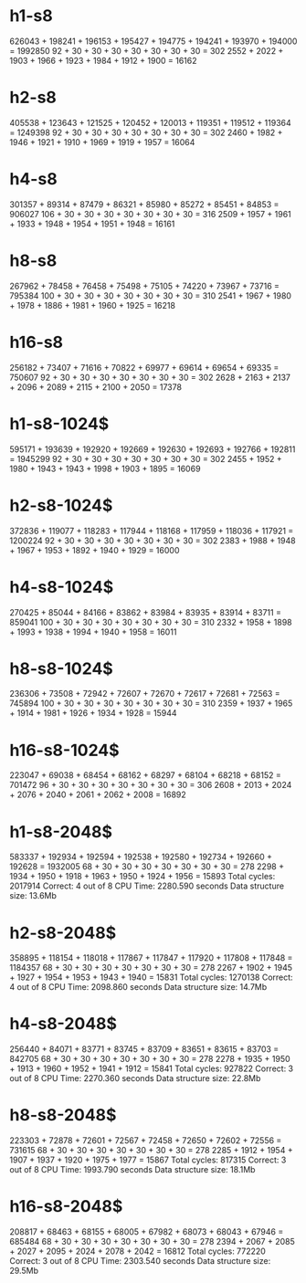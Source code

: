 # h1-s8
626043 + 198241 + 196153 + 195427 + 194775 + 194241 + 193970 + 194000 = 1992850
92 + 30 + 30 + 30 + 30 + 30 + 30 + 30 = 302
2552 + 2022 + 1903 + 1966 + 1923 + 1984 + 1912 + 1900 = 16162

# h2-s8
405538 + 123643 + 121525 + 120452 + 120013 + 119351 + 119512 + 119364 = 1249398
92 + 30 + 30 + 30 + 30 + 30 + 30 + 30 = 302
2460 + 1982 + 1946 + 1921 + 1910 + 1969 + 1919 + 1957 = 16064

# h4-s8
301357 + 89314 + 87479 + 86321 + 85980 + 85272 + 85451 + 84853 = 906027
106 + 30 + 30 + 30 + 30 + 30 + 30 + 30 = 316
2509 + 1957 + 1961 + 1933 + 1948 + 1954 + 1951 + 1948 = 16161

# h8-s8
267962 + 78458 + 76458 + 75498 + 75105 + 74220 + 73967 + 73716 = 795384
100 + 30 + 30 + 30 + 30 + 30 + 30 + 30 = 310
2541 + 1967 + 1980 + 1978 + 1886 + 1981 + 1960 + 1925 = 16218

# h16-s8
256182 + 73407 + 71616 + 70822 + 69977 + 69614 + 69654 + 69335 = 750607
92 + 30 + 30 + 30 + 30 + 30 + 30 + 30 = 302
2628 + 2163 + 2137 + 2096 + 2089 + 2115 + 2100 + 2050 = 17378

# h1-s8-1024$
595171 + 193639 + 192920 + 192669 + 192630 + 192693 + 192766 + 192811 = 1945299
92 + 30 + 30 + 30 + 30 + 30 + 30 + 30 = 302
2455 + 1952 + 1980 + 1943 + 1943 + 1998 + 1903 + 1895 = 16069

# h2-s8-1024$
372836 + 119077 + 118283 + 117944 + 118168 + 117959 + 118036 + 117921 = 1200224
92 + 30 + 30 + 30 + 30 + 30 + 30 + 30 = 302
2383 + 1988 + 1948 + 1967 + 1953 + 1892 + 1940 + 1929 = 16000

# h4-s8-1024$
270425 + 85044 + 84166 + 83862 + 83984 + 83935 + 83914 + 83711 = 859041
100 + 30 + 30 + 30 + 30 + 30 + 30 + 30 = 310
2332 + 1958 + 1898 + 1993 + 1938 + 1994 + 1940 + 1958 = 16011

# h8-s8-1024$
236306 + 73508 + 72942 + 72607 + 72670 + 72617 + 72681 + 72563 = 745894
100 + 30 + 30 + 30 + 30 + 30 + 30 + 30 = 310
2359 + 1937 + 1965 + 1914 + 1981 + 1926 + 1934 + 1928 = 15944

# h16-s8-1024$
223047 + 69038 + 68454 + 68162 + 68297 + 68104 + 68218 + 68152 = 701472
96 + 30 + 30 + 30 + 30 + 30 + 30 + 30 = 306
2608 + 2013 + 2024 + 2076 + 2040 + 2061 + 2062 + 2008 = 16892

# h1-s8-2048$
583337 + 192934 + 192594 + 192538 + 192580 + 192734 + 192660 + 192628 = 1932005
68 + 30 + 30 + 30 + 30 + 30 + 30 + 30 = 278
2298 + 1934 + 1950 + 1918 + 1963 + 1950 + 1924 + 1956 = 15893
Total cycles: 2017914
Correct: 4 out of 8
CPU Time:   2280.590 seconds
Data structure size:  13.6Mb

# h2-s8-2048$
358895 + 118154 + 118018 + 117867 + 117847 + 117920 + 117808 + 117848 = 1184357
68 + 30 + 30 + 30 + 30 + 30 + 30 + 30 = 278
2267 + 1902 + 1945 + 1927 + 1954 + 1953 + 1943 + 1940 = 15831
Total cycles: 1270138
Correct: 4 out of 8
CPU Time:   2098.860 seconds
Data structure size:  14.7Mb

# h4-s8-2048$
256440 + 84071 + 83771 + 83745 + 83709 + 83651 + 83615 + 83703 = 842705
68 + 30 + 30 + 30 + 30 + 30 + 30 + 30 = 278
2278 + 1935 + 1950 + 1913 + 1960 + 1952 + 1941 + 1912 = 15841
Total cycles: 927822
Correct: 3 out of 8
CPU Time:   2270.360 seconds
Data structure size:  22.8Mb

# h8-s8-2048$
223303 + 72878 + 72601 + 72567 + 72458 + 72650 + 72602 + 72556 = 731615
68 + 30 + 30 + 30 + 30 + 30 + 30 + 30 = 278
2285 + 1912 + 1954 + 1907 + 1937 + 1920 + 1975 + 1977 = 15867
Total cycles: 817315
Correct: 3 out of 8
CPU Time:   1993.790 seconds
Data structure size:  18.1Mb

# h16-s8-2048$
208817 + 68463 + 68155 + 68005 + 67982 + 68073 + 68043 + 67946 = 685484
68 + 30 + 30 + 30 + 30 + 30 + 30 + 30 = 278
2394 + 2067 + 2085 + 2027 + 2095 + 2024 + 2078 + 2042 = 16812
Total cycles: 772220
Correct: 3 out of 8
CPU Time:   2303.540 seconds
Data structure size:  29.5Mb
